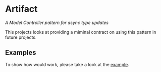 # Artifact 
_A Model Controller pattern for async type updates_

This projects looks at providing a miminal contract on using this pattern in future projects.

## Examples

To show how would work, please take a look at the [example](./examples/).
